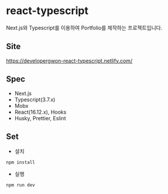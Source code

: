 # react-typescript
Next.js와 Typescript를 이용하여 Portfolio를 제작하는 프로젝트입니다.

## Site
https://developergwon-react-typescript.netlify.com/

## Spec
- Next.js
- Typescript(3.7.x)
- Mobx
- React(16.12.x), Hooks
- Husky, Prettier, Eslint

## Set
-  설치
```
npm install
```

- 실행

```
npm run dev
```
